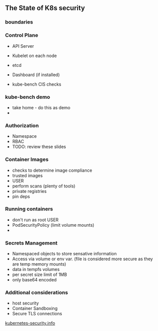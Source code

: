 ## The State of K8s security

### boundaries

### Control Plane

* API Server
* Kubelet on each node
* etcd
* Dashboard (if installed)

* kube-bench CIS checks

### kube-bench demo

* take home - do this as demo
* 

### Authorization

* Namespace
* RBAC
* TODO: review these slides

### Container Images

* checks to determine image compliance
* trusted images
* USER
* perform scans (plenty of tools)
* private registries
* pin deps

### Running containers

* don't run as root USER
* PodSecurityPolicy (limit volume mounts)
* 

### Secrets Management

* Namespaced objects to store sensative information
* Access via volume or env var. (file is considered more secure as they are temp memory mounts)
* data in tempfs volumes
* per secret size limit of 1MB
* only base64 encoded 

### Additional considerations

* host security
* Container Sandboxing
* Secure TLS connections

[kubernetes-security.info](kubernetes-security.info)
